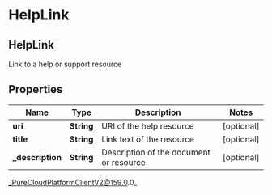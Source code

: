 # HelpLink

## HelpLink
Link to a help or support resource

## Properties

|Name | Type | Description | Notes|
|------------ | ------------- | ------------- | -------------|
| **uri** | **String** | URI of the help resource | [optional] |
| **title** | **String** | Link text of the resource | [optional] |
| **_description** | **String** | Description of the document or resource | [optional] |



_PureCloudPlatformClientV2@159.0.0_
